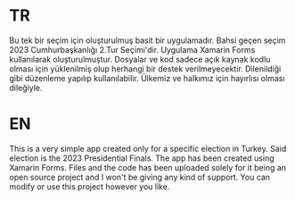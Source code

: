 # TR

Bu tek bir seçim için oluşturulmuş basit bir uygulamadır. Bahsi geçen seçim 2023 Cumhurbaşkanlığı 2.Tur Seçimi'dir. Uygulama Xamarin Forms kullanılarak oluşturulmuştur. Dosyalar ve kod sadece açık kaynak kodlu olması için yüklenilmiş olup herhangi bir destek verilmeyecektir. Dilenildiği gibi düzenleme yapılıp kullanılabilir. Ülkemiz ve halkımız için hayırlısı olması dileğiyle.

# EN

This is a very simple app created only for a specific election in Turkey. Said election is the 2023 Presidential Finals. The app has been created using Xamarin Forms. Files and the code has been uploaded solely for it being an open source project and I won't be giving any kind of support. You can modify or use this project however you like. 


